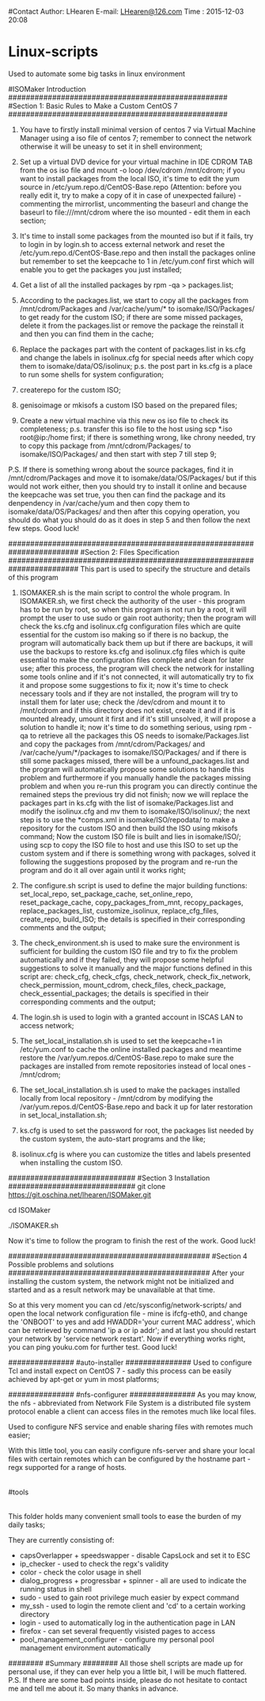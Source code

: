 #Contact
Author: LHearen
E-mail: LHearen@126.com
Time  :	2015-12-03 20:08
# Linux-scripts
Used to automate some big tasks in linux environment

#ISOMaker Introduction
##################################################
#Section 1: Basic Rules to Make a Custom CentOS 7 
##################################################
1) You have to firstly install minimal version of centos 7 via Virtual Machine Manager using a iso file of centos 7; remember to connect the network otherwise it will be uneasy to set it in shell environment; 

2) Set up a virtual DVD device for your virtual machine in IDE CDROM TAB from the os iso file and mount -o loop /dev/cdrom /mnt/cdrom; if you want to install packages from the local ISO, it's time to edit the yum source in /etc/yum.repo.d/CentOS-Base.repo (Attention: before you really edit it, try to make a copy of it in case of unexpected failure) - commenting the mirrorlist, uncommenting the baseurl and change the baseurl to file:///mnt/cdrom where the iso mounted - edit them in each section;

3) It's time to install some packages from the mounted iso but if it fails, try to login in by login.sh to access external network and reset the /etc/yum.repo.d/CentOS-Base.repo and then install the packages online but remember to set the keepcache to 1 in /etc/yum.conf first which will enable you to get the packages you just installed;

4) Get a list of all the installed packages by rpm -qa > packages.list; 

5) According to the packages.list, we start to copy all the packages from /mnt/cdrom/Packages and /var/cache/yum/* to isomake/ISO/Packages/ to get ready for the custom ISO; if there are some missed packages, delete it from the packages.list or remove the package the reinstall it and then you can find them in the cache; 

6) Replace the packages part with the content of packages.list in ks.cfg and change the labels in isolinux.cfg for special needs after which copy them to isomake/data/OS/isolinux; p.s. the post part in ks.cfg is a place to run some shells for system configuration;

7) createrepo for the custom ISO; 

8) genisoimage or mkisofs a custom ISO based on the prepared files;

9) Create a new virtual machine via this new os iso file to check its completeness; p.s. transfer this iso file to the host using scp *.iso root@ip:/home first; if there is something wrong, like chrony needed, try to copy this package from /mnt/cdrom/Packages/ to isomake/ISO/Packages/ and then start with step 7 till step 9;

P.S. If there is something wrong about the source packages, find it in /mnt/cdrom/Packages and move it to isomake/data/OS/Packages/ but if this would not work either, then you should try to install it online and because the keepcache was set true, you then can find the package and its denpendency in /var/cache/yum and then copy them to isomake/data/OS/Packages/ and then after this copying operation, you should do what you should do as it does in step 5 and then follow the next few steps. Good luck!


########################################################################
#Section 2: Files Specification
########################################################################
This part is used to specify the structure and details of this program

1) ISOMAKER.sh is the main script to control the whole program. 
In ISOMAKER.sh, we first check the authority of the user - this program has to be run by root, so when this program is not run by a root, it will prompt the user to use sudo or gain root authority; 
then the program will check the ks.cfg and isolinux.cfg configuration files which are quite essential for the custom iso making so if there is no backup, the program will automatically back them up but if there are backups, it will use the backups to restore ks.cfg and isolinux.cfg files which is quite essential to make the configuration files complete and clean for later use; 
after this process, the program will check the network for installing some tools online and if it's not connected, it will automatically try to fix it and propose some suggestions to fix it; 
now it's time to check necessary tools and if they are not installed, the program will try to install them for later use; 
check the /dev/cdrom and mount it to /mnt/cdrom and if this directory does not exist, create it and if it is mounted already, umount it first and if it's still unsolved, it will propose a solution to handle it; 
now it's time to do something serious, using rpm -qa to retrieve all the packages this OS needs to isomake/Packages.list and copy the packages from /mnt/cdrom/Packages/ and /var/cache/yum/*/packages to isomake/ISO/Packages/ and if there is still some packages missed, there will be a unfound_packages.list and the program will automatically propose some solutions to handle this problem and furthermore if you manually handle the packages missing problem and when you re-run this program you can directly continue the remained steps the previous try did not finish; 
now we will replace the packages part in ks.cfg with the list of isomake/Packages.list and modify the isolinux.cfg and mv them to isomake/ISO/isolinux/; 
the next step is to use the *comps.xml in isomake/ISO/repodata/ to make a repository for the custom ISO and then build the ISO using mkisofs command;
Now the custom ISO file is built and lies in isomake/ISO/;
using scp to copy the ISO file to host and use this ISO to set up the custom system and if there is something wrong with packages, solved it following the suggestions proposed by the program and re-run the program and do it all over again until it works right;

2) The configure.sh script is used to define the major building functions:
    set_local_repo,
    set_package_cache,
    set_online_repo,
    reset_package_cache,
    copy_packages_from_mnt,
    recopy_packages,
    replace_packages_list,
    customize_isolinux, 
    replace_cfg_files, 
    create_repo,
    build_ISO; 
the details is specified in their corresponding comments and the output;

3) The check_environment.sh is used to make sure the environment is sufficient for building the custom ISO file and try to fix the problem automatically and if they failed, they will propose some helpful suggestions to solve it manually and the major functions defined in this script are: 
    check_cfg, 
    check_cfgs, 
    check_network, 
    check_fix_network, 
    check_permission, 
    mount_cdrom, 
    check_files, 
    check_package, 
    check_essential_packages;
the details is specified in their corresponding comments and the output;

4) The login.sh is used to login with a granted account in ISCAS LAN to access network;

5) The set_local_installation.sh is used to set the keepcache=1 in /etc/yum.conf to cache the online installed packages and meantime restore the /var/yum.repos.d/CentOS-Base.repo to make sure the packages are installed from remote repositories instead of local ones - /mnt/cdrom;

6) The set_local_installation.sh is used to make the packages installed locally from local repository - /mnt/cdrom by modifying the /var/yum.repos.d/CentOS-Base.repo and back it up for later restoration in set_local_installation.sh;

7) ks.cfg is used to set the password for root, the packages list needed by the custom system, the auto-start programs and the like;

8) isolinux.cfg is where you can customize the titles and labels presented when installing the custom ISO.

#############################
#Section 3 Installation
#############################
git clone https://git.oschina.net/lhearen/ISOMaker.git

cd ISOMaker

./ISOMAKER.sh

Now it's time to follow the program to finish the rest of the work. Good luck!

##############################################
#Section 4 Possible problems and solutions
##############################################
After your installing the custom system, the network might not be initialized and started and as a result network may be unavailable at that time.

So at this very moment you can cd /etc/sysconfig/network-scripts/ and open the local network configuration file - mine is ifcfg-eth0, and change the 'ONBOOT' to yes and add HWADDR='your current MAC address', which can be retrieved by command 'ip a or ip addr'; and at last you should restart your network by 'service network restart'. Now if everything works right, you can ping youku.com for further test. Good luck!

###############
#auto-installer
###############
Used to configure Tcl and install expect on CentOS 7 - sadly this process can be easily achieved by apt-get or yum in most platforms;

###############
#nfs-configurer
###############
As you may know, the nfs - abbreviated from Network File System is a distributed file system protocol enable a client can access files in the remotes much like local files.

Used to configure NFS service and enable sharing files with remotes much easier;

With this little tool, you can easily configure nfs-server and share your local files with certain remotes which can be configured by the hostname part - regx supported for a range of hosts.

######
#tools
######
This folder holds many convenient small tools to ease the burden of my daily tasks;

They are currently consisting of:
* capsOverlapper + speedswapper           - disable CapsLock and set it to ESC
* ip_checker                              - used to check the regx's validity
* color                                   - check the color usage in shell
* dialog_progress + progressbar + spinner - all are used to indicate the running status in shell
* sudo                                    - used to gain root privilege much easier by expect command
* my_ssh                                  - used to login the remote client and 'cd' to a certain working directory
* login                                   - used to automatically log in the authentication page in LAN
* firefox                                 - can set several frequently visisted pages to access
* pool_management_configurer              - configure my personal pool management environment automatically

########
#Summary
########
All those shell scripts are made up for personal use, if they can ever help you a little bit, I will be much flattered. 
P.S. If there are some bad points inside, please do not hesitate to contact me and tell me about it. So many thanks in advance.
